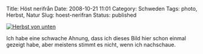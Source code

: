 Title: Höst nerifrån
Date: 2008-10-21 11:01
Category: Schweden
Tags: photo, Herbst, Natur
Slug: hoest-nerifran
Status: published

[![Herbst von
unten](/pic/hostnerifran_s.jpg "Herbst von unten")](/pic/hostnerifran_l.jpg)

Ich habe eine schwache Ahnung, dass ich dieses Bild hier schon einmal
gezeigt habe, aber meistens stimmt es nicht, wenn ich nachschaue.

